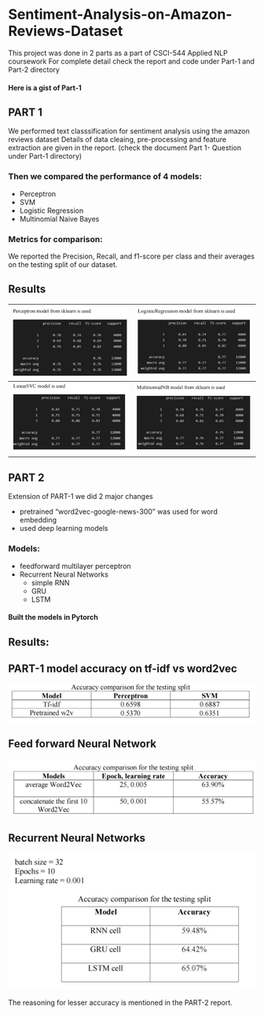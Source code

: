 # Sentiment-Analysis-on-Amazon-Reviews-Dataset

This project was done in 2 parts as a part of CSCI-544 Applied NLP coursework
For complete detail check the report and code under Part-1 and Part-2 directory

#### Here is a gist of Part-1
## PART 1

 We performed text classsification for sentiment analysis using the amazon reviews dataset
 Details of data cleaing, pre-processing and feature extraction are given in the report. (check the document Part 1- Question under Part-1 directory)

### Then we compared the performance of 4 models:
 - Perceptron
 - SVM
 - Logistic Regression
 - Multinomial Naive Bayes

### Metrics for comparison:
We reported the Precision, Recall, and f1-score per class and their averages on the testing split of our dataset.


## Results

![](./output/part1-perceptron.png)  |  ![](./output/part1-logistic.png) 
:-------------------------:|:-------------------------:
![](./output/part1-svm.png)  |  ![](./output/part1-multiNB.png)





## PART 2

Extension of PART-1 we did 2 major changes
- pretrained “word2vec-google-news-300” was used for word embedding
- used deep learning models

### Models:
- feedforward multilayer perceptron
- Recurrent Neural Networks
    - simple RNN
    - GRU
    - LSTM

#### Built the models in Pytorch

## Results:

## PART-1 model accuracy on tf-idf vs word2vec


![alt text](./output/rescomp.png)



## Feed forward Neural Network

![alt text](./output/FNN.png)



## Recurrent Neural Networks


![alt text](./output/RNN.png)


The reasoning for lesser accuracy is mentioned in the PART-2 report. 


















 
